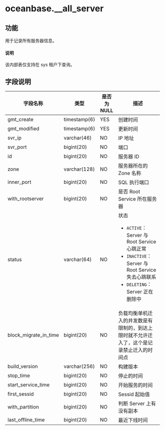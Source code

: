 # oceanbase.__all_server

## 功能

用于记录所有服务器信息。

<main id="notice" type='explain'>
  <h4>说明</h4>
  <p> 该内部表仅支持在 sys 租户下查询。</p>
</main>

## 字段说明

| 字段名称 | 类型 | 是否为 NULL | 描述 |
| --- | --- | --- | --- |
| gmt_create | timestamp(6) | YES | 创建时间 |
| gmt_modified | timestamp(6) | YES | 更新时间 |
| svr_ip | varchar(46) | NO | IP 地址 |
| svr_port | bigint(20) | NO | 端口 |
| id | bigint(20) | NO | 服务器 ID |
| zone | varchar(128) | NO | 服务器所在的 Zone 名称 |
| inner_port | bigint(20) | NO | SQL 执行端口 |
| with_rootserver | bigint(20) | NO | 是否 Root Service 所在服务器 |
| status | varchar(64) | NO | 状态 <ul><li> `ACTIVE`：Server 与 Root Service 心跳正常</li><li>`INACTIVE`：Server 与 Root Service 失去心跳联系 </li><li>`DELETING`：Server 正在删除中</li></ul> |
| block_migrate_in_time | bigint(20) | NO | 负载均衡单机迁入的并发数是有限制的，到达上限时就不允许迁入了，这个是记录禁止迁入的时间点 |
| build_version | varchar(256) | NO | 构建版本 |
| stop_time | bigint(20) | NO | 停止的时间 |
| start_service_time | bigint(20) | NO | 开始服务的时间 |
| first_sessid | bigint(20) | NO | Sessid 起始值 |
| with_partition | bigint(20) | NO | 判断 Server 上有没有副本 |
| last_offline_time | bigint(20) | NO | 最近下线时间 |
